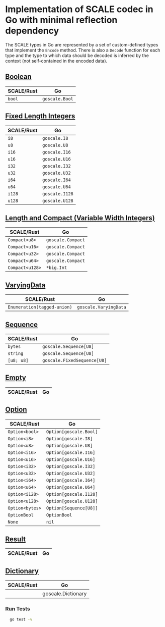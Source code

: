 # Implementation of SCALE codec in Go with minimal reflection dependency

The SCALE types in Go are represented by a set of custom-defined types that implement the `Encode` method. There is also a `Decode` function for each type and the type to which data should be decoded is inferred by the context (not self-contained in the encoded data).


## [Boolean](https://github.com/LimeChain/goscale/blob/master/boolean.go)

| SCALE/Rust | Go                        |
|------------|---------------------------|
| `bool`     | `goscale.Bool`            |


## [Fixed Length Integers](https://github.com/LimeChain/goscale/blob/master/fixed_length.go)

| SCALE/Rust | Go                        |
|------------|---------------------------|
| `i8`       | `goscale.I8`              |
| `u8`       | `goscale.U8`              |
| `i16`      | `goscale.I16`             |
| `u16`      | `goscale.U16`             |
| `i32`      | `goscale.I32`             |
| `u32`      | `goscale.U32`             |
| `i64`      | `goscale.I64`             |
| `u64`      | `goscale.U64`             |
| `i128`     | `goscale.I128`            |
| `u128`     | `goscale.U128`            |


## [Length and Compact (Variable Width Integers)](https://github.com/LimeChain/goscale/blob/master/length_compact.go)

| SCALE/Rust      | Go                |
|-----------------|-------------------|
| `Compact<u8>`   | `goscale.Compact` |
| `Compact<u16>`  | `goscale.Compact` |
| `Compact<u32>`  | `goscale.Compact` |
| `Compact<u64>`  | `goscale.Compact` |
| `Compact<u128>` | `*big.Int`        |


## [VaryingData](https://github.com/LimeChain/goscale/blob/master/varying_data.go)

| SCALE/Rust                   | Go                    |
|------------------------------|-----------------------|
| `Enumeration(tagged-union)`  | `goscale.VaryingData` |


## [Sequence](https://github.com/LimeChain/goscale/blob/master/sequence.go)

| SCALE/Rust | Go                          |
|------------|-----------------------------|
| `bytes`    | `goscale.Sequence[U8]`      |
| `string`   | `goscale.Sequence[U8]`      |
| `[u8; u8]` | `goscale.FixedSequence[U8]` |


## [Empty](https://github.com/LimeChain/goscale/blob/master/empty.go)

| SCALE/Rust         | Go                       |
| ------------------ | ------------------------ |


## [Option](https://github.com/LimeChain/goscale/blob/master/option.go)

| SCALE/Rust         | Go                       |
| ------------------ | ------------------------ |
| `Option<bool>`     | `Option[goscale.Bool]`   |
| `Option<i8>`       | `Option[goscale.I8]`     |
| `Option<u8>`       | `Option[goscale.U8]`     |
| `Option<i16>`      | `Option[goscale.I16]`    |
| `Option<u16>`      | `Option[goscale.U16]`    |
| `Option<i32>`      | `Option[goscale.I32]`    |
| `Option<u32>`      | `Option[goscale.U32]`    |
| `Option<i64>`      | `Option[goscale.I64]`    |
| `Option<u64>`      | `Option[goscale.U64]`    |
| `Option<i128>`     | `Option[goscale.I128]`   |
| `Option<u128>`     | `Option[goscale.U128]`   |
| `Option<bytes>`    | `Option[Sequence[U8]]`   |
| `OptionBool`       | `OptionBool`             |
| `None`             | `nil`                    |


## [Result](https://github.com/LimeChain/goscale/blob/master/result.go)

| SCALE/Rust         | Go                       |
| ------------------ | ------------------------ |


## [Dictionary](https://github.com/LimeChain/goscale/blob/master/dictionary.go)

| SCALE/Rust         | Go                       |
| ------------------ | ------------------------ |
|                    | goscale.Dictionary       |


### Run Tests

```sh
  go test -v
```
